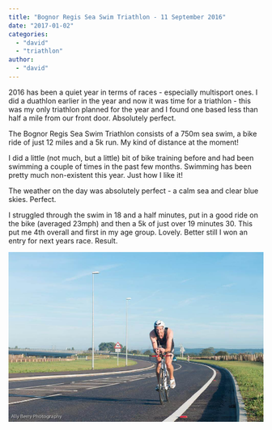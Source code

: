 ```yaml
---
title: "Bognor Regis Sea Swim Triathlon - 11 September 2016"
date: "2017-01-02"
categories: 
  - "david"
  - "triathlon"
author: 
  - "david"
---
```


2016 has been a quiet year in terms of races - especially multisport ones. I did a duathlon earlier in the year and now it was time for a triathlon - this was my only triathlon planned for the year and I found one based less than half a mile from our front door. Absolutely perfect.

The Bognor Regis Sea Swim Triathlon consists of a 750m sea swim, a bike ride of just 12 miles and a 5k run. My kind of distance at the moment!

I did a little (not much, but a little) bit of bike training before and had been swimming a couple of times in the past few months. Swimming has been pretty much non-existent this year. Just how I like it!

The weather on the day was absolutely perfect - a calm sea and clear blue skies. Perfect.

I struggled through the swim in 18 and a half minutes, put in a good ride on the bike (averaged 23mph) and then a 5k of just over 19 minutes 30. This put me 4th overall and first in my age group. Lovely. Better still I won an entry for next years race. Result.

![2016-090-11-bognor-tri-1](/images/2017/2016-090-11-bognor-tri-1.jpg)
